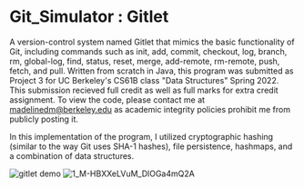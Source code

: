 # Git_Simulator : Gitlet
A version-control system named Gitlet that mimics the basic functionality of Git, including commands such as init, add, commit, checkout, log, branch, rm, global-log, find, status, reset, merge, add-remote, rm-remote, push, fetch, and pull. Written from scratch in Java, this program was submitted as Project 3 for UC Berkeley's CS61B class "Data Structures" Spring 2022. This submission recieved full credit as well as full marks for extra credit assignment. To view the code, please contact me at madelinedm@berkeley.edu as academic integrity policies prohibit me from publicly posting it.

In this implementation of the program, I utilized cryptographic hashing (similar to the way Git uses SHA-1 hashes), file persistence, hashmaps, and a combination of data structures. 


![gitlet demo](https://user-images.githubusercontent.com/94712005/176847728-5285c57e-c223-4a76-980d-010317104553.png)
![1_M-HBXXeLVuM_DlOGa4mQ2A](https://user-images.githubusercontent.com/94712005/176847742-dcbb2568-b5e4-4c20-bdc1-35486c3cbb36.png)
